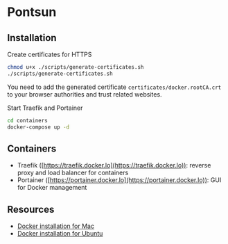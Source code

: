 # Pontsun

## Installation

Create certificates for HTTPS
```bash
chmod u+x ./scripts/generate-certificates.sh
./scripts/generate-certificates.sh
```
You need to add the generated certificate `certificates/docker.rootCA.crt` to your browser authorities and trust related websites.

Start Traefik and Portainer
```bash
cd containers
docker-compose up -d
```

## Containers

- Traefik ([https://traefik.docker.lo](https://traefik.docker.lo)): reverse proxy and load balancer for containers
- Portainer ([https://portainer.docker.lo](https://portainer.docker.lo)): GUI for Docker management

## Resources
- [Docker installation for Mac](docs/docker-installation-for-mac.md)
- [Docker installation for Ubuntu](docs/docker-installation-for-ubuntu.md)
